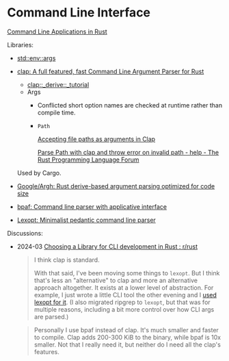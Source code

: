 # Command Line Interface
[Command Line Applications in Rust](https://rust-cli.github.io/book/index.html)

Libraries:
- [std::env::args](https://doc.rust-lang.org/1.39.0/std/env/fn.args.html)

- [clap: A full featured, fast Command Line Argument Parser for Rust](https://github.com/clap-rs/clap)
  - [clap::\_derive::\_tutorial](https://docs.rs/clap/latest/clap/_derive/_tutorial/index.html)
  - Args
    - Conflicted short option names are checked at runtime rather than compile time.
    - `Path`
  
      [Accepting file paths as arguments in Clap](https://www.rustadventure.dev/introducing-clap/clap-v4/accepting-file-paths-as-arguments-in-clap)

      [Parse Path with clap and throw error on invalid path - help - The Rust Programming Language Forum](https://users.rust-lang.org/t/parse-path-with-clap-and-throw-error-on-invalid-path/94443)

  Used by Cargo.

- [Google/Argh: Rust derive-based argument parsing optimized for code size](https://github.com/google/argh)

- [bpaf: Command line parser with applicative interface](https://github.com/pacak/bpaf)

- [Lexopt: Minimalist pedantic command line parser](https://github.com/blyxxyz/lexopt)

Discussions:
- 2024-03 [Choosing a Library for CLI development in Rust : r/rust](https://www.reddit.com/r/rust/comments/1bs7f83/choosing_a_library_for_cli_development_in_rust/)

  > I think clap is standard.
  > 
  > With that said, I've been moving some things to `lexopt`. But I think that's less an "alternative" to clap and more an alternative approach altogether. It exists at a lower level of abstraction. For example, I just wrote a little CLI tool the other evening and I [used lexopt for it](https://github.com/BurntSushi/dotfiles/blob/55d29578bff7befd0c7263aaa61f653ffe23bd22/bin/rust/freq/main.rs#L414). (I also migrated ripgrep to `lexopt`, but that was for multiple reasons, including a bit more control over how CLI args are parsed.)

  > Personally I use bpaf instead of clap. It's much smaller and faster to compile. Clap adds 200-300 KiB to the binary, while bpaf is 10x smaller. Not that I really need it, but neither do I need all the clap's features.
